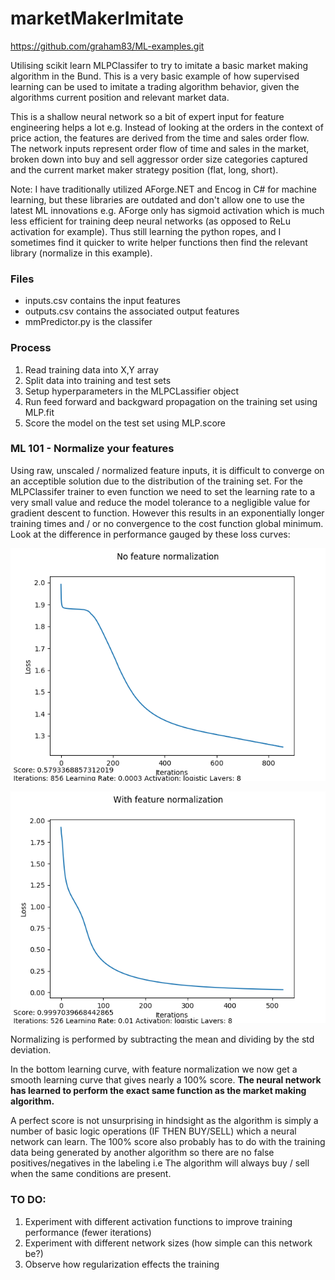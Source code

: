 # marketMakerImitate
https://github.com/graham83/ML-examples.git

Utilising scikit learn MLPClassifer to try to imitate a basic market making algorithm in the Bund.  This is a very basic example of how supervised learning can be used to imitate a trading algorithm behavior, given the algorithms current position and relevant market data.

This is a shallow neural network so a bit of expert input for feature engineering helps a lot e.g. Instead of looking at the orders in the context of price action, the features are derived from the time and sales order flow.  The network inputs represent order flow of time and sales in the market, broken down into buy and sell aggressor order size categories captured and the current market maker strategy position (flat, long, short).

Note: I have traditionally utilized AForge.NET and Encog in C# for machine learning, but these libraries are outdated and don't allow one to use the latest ML innovations e.g. AForge only has sigmoid activation which is much less efficient for training deep neural networks (as opposed to ReLu activation for example). Thus still learning the python ropes, and I sometimes find it quicker to write helper functions then find the relevant library (normalize in this example).

### Files
* inputs.csv contains the input features
* outputs.csv contains the associated output features
* mmPredictor.py  is the classifer

### Process
1. Read training data into X,Y array
2. Split data into training and test sets
3. Setup hyperparameters in the MLPCLassifier object
4. Run feed forward and backgward propagation on the training set using MLP.fit
5. Score the model on the test set using MLP.score

### ML 101 - Normalize your features
Using raw, unscaled / normalized feature inputs, it is difficult to converge on an acceptible solution due to the distribution of the training set. For the MLPClassifer trainer to even function we need to set the learning rate to a very small value and reduce the model tolerance to a negligible value for gradient descent to function. However this results in an exponentially longer training times and / or no convergence to the cost function global minimum. Look at the difference in performance gauged by these loss curves:

![Market Maker No Normalization](https://github.com/graham83/marketMakerImitate/blob/master/Without%20Normalization2.png)

![Market Maker Normalization](https://github.com/graham83/marketMakerImitate/blob/master/With%20Normalization.png)

Normalizing is performed by subtracting the mean and dividing by the std deviation. 

In the bottom learning curve, with feature normalization we now get a smooth learning curve that gives nearly a 100% score. **The neural network has learned to perform the exact same function as the market making algorithm.** 

A perfect score is not unsurprising in hindsight as the algorithm is simply a number of basic logic operations (IF THEN BUY/SELL) which a neural network can learn. The 100% score also probably has to do with the training data being generated by another algorithm so there are no false positives/negatives in the labeling i.e The algorithm will always buy / sell when the same conditions are present.

### TO DO: 
1. Experiment with different activation functions to improve training performance (fewer iterations)
2. Experiment with different network sizes (how simple can this network be?)
3. Observe how regularization effects the training



